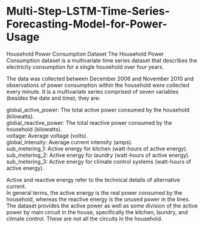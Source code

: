 # Multi-Step-LSTM-Time-Series-Forecasting-Model-for-Power-Usage
Household Power Consumption Dataset  The Household Power Consumption dataset is a multivariate time series dataset that describes the electricity consumption for a single household over four years. 

The data was collected between December 2006 and November 2010 and observations of power consumption within the household were collected every minute.  It is a multivariate series comprised of seven variables (besides the date and time); they are: 

global_active_power: The total active power consumed by the household (kilowatts).     
global_reactive_power: The total reactive power consumed by the household (kilowatts).     
voltage: Average voltage (volts).     
global_intensity: Average current intensity (amps).     
sub_metering_1: Active energy for kitchen (watt-hours of active energy).     
sub_metering_2: Active energy for laundry (watt-hours of active energy).     
sub_metering_3: Active energy for climate control systems (watt-hours of active energy).

Active and reactive energy refer to the technical details of alternative current.  
In general terms, the active energy is the real power consumed by the household, whereas the reactive energy is the unused power in the lines.  The dataset provides the active power as well as some division of the active power by main circuit in the house, specifically the kitchen, laundry, and climate control. These are not all the circuits in the household.
